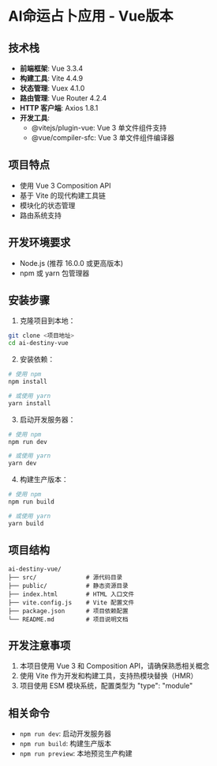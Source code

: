 # AI命运占卜应用 - Vue版本

## 技术栈

- **前端框架**: Vue 3.3.4
- **构建工具**: Vite 4.4.9
- **状态管理**: Vuex 4.1.0
- **路由管理**: Vue Router 4.2.4
- **HTTP 客户端**: Axios 1.8.1
- **开发工具**:
  - @vitejs/plugin-vue: Vue 3 单文件组件支持
  - @vue/compiler-sfc: Vue 3 单文件组件编译器

## 项目特点

- 使用 Vue 3 Composition API
- 基于 Vite 的现代构建工具链
- 模块化的状态管理
- 路由系统支持

## 开发环境要求

- Node.js (推荐 16.0.0 或更高版本)
- npm 或 yarn 包管理器

## 安装步骤

1. 克隆项目到本地：
```bash
git clone <项目地址>
cd ai-destiny-vue
```

2. 安装依赖：
```bash
# 使用 npm
npm install

# 或使用 yarn
yarn install
```

3. 启动开发服务器：
```bash
# 使用 npm
npm run dev

# 或使用 yarn
yarn dev
```

4. 构建生产版本：
```bash
# 使用 npm
npm run build

# 或使用 yarn
yarn build
```

## 项目结构

```
ai-destiny-vue/
├── src/              # 源代码目录
├── public/           # 静态资源目录
├── index.html        # HTML 入口文件
├── vite.config.js    # Vite 配置文件
├── package.json      # 项目依赖配置
└── README.md         # 项目说明文档
```

## 开发注意事项

1. 本项目使用 Vue 3 和 Composition API，请确保熟悉相关概念
2. 使用 Vite 作为开发和构建工具，支持热模块替换（HMR）
3. 项目使用 ESM 模块系统，配置类型为 "type": "module"

## 相关命令

- `npm run dev`: 启动开发服务器
- `npm run build`: 构建生产版本
- `npm run preview`: 本地预览生产构建 